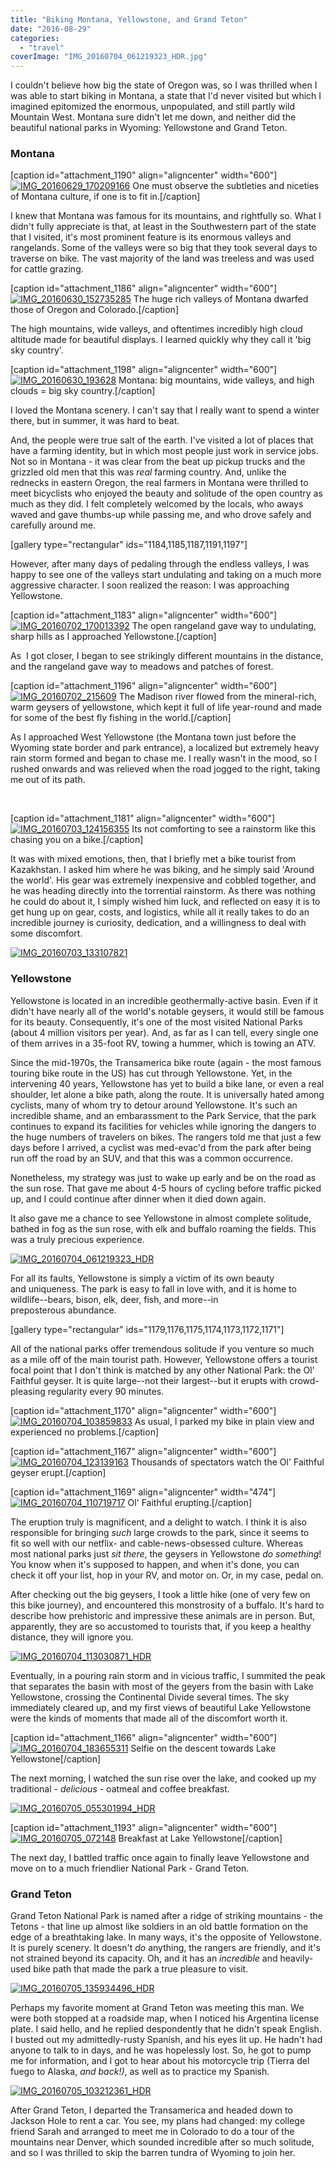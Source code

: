 ```yaml
---
title: "Biking Montana, Yellowstone, and Grand Teton"
date: "2016-08-29"
categories: 
  - "travel"
coverImage: "IMG_20160704_061219323_HDR.jpg"
---
```


I couldn't believe how big the state of Oregon was, so I was thrilled when I was able to start biking in Montana, a state that I'd never visited but which I imagined epitomized the enormous, unpopulated, and still partly wild Mountain West. Montana sure didn't let me down, and neither did the beautiful national parks in Wyoming: Yellowstone and Grand Teton.

### Montana

\[caption id="attachment\_1190" align="aligncenter" width="600"\][![IMG_20160629_170209166](images/IMG_20160629_170209166-600x450.jpg)](http://www.rdchambers.net/wp-content/uploads/2016/07/IMG_20160629_170209166.jpg) One must observe the subtleties and niceties of Montana culture, if one is to fit in.\[/caption\]

I knew that Montana was famous for its mountains, and rightfully so. What I didn't fully appreciate is that, at least in the Southwestern part of the state that I visited, it's most prominent feature is its enormous valleys and rangelands. Some of the valleys were so big that they took several days to traverse on bike. The vast majority of the land was treeless and was used for cattle grazing.

\[caption id="attachment\_1186" align="aligncenter" width="600"\][![IMG_20160630_152735285](images/IMG_20160630_152735285-600x348.jpg)](http://www.rdchambers.net/wp-content/uploads/2016/07/IMG_20160630_152735285.jpg) The huge rich valleys of Montana dwarfed those of Oregon and Colorado.\[/caption\]

The high mountains, wide valleys, and oftentimes incredibly high cloud altitude made for beautiful displays. I learned quickly why they call it 'big sky country'.

\[caption id="attachment\_1198" align="aligncenter" width="600"\][![IMG_20160630_193628](images/IMG_20160630_193628-600x600.jpg)](http://www.rdchambers.net/wp-content/uploads/2016/07/IMG_20160630_193628.jpg) Montana: big mountains, wide valleys, and high clouds = big sky country.\[/caption\]

I loved the Montana scenery. I can't say that I really want to spend a winter there, but in summer, it was hard to beat.

And, the people were true salt of the earth. I've visited a lot of places that have a farming identity, but in which most people just work in service jobs. Not so in Montana - it was clear from the beat up pickup trucks and the grizzled old men that this was _real_ farming country. And, unlike the rednecks in eastern Oregon, the real farmers in Montana were thrilled to meet bicyclists who enjoyed the beauty and solitude of the open country as much as they did. I felt completely welcomed by the locals, who aways waved and gave thumbs-up while passing me, and who drove safely and carefully around me.

\[gallery type="rectangular" ids="1184,1185,1187,1191,1197"\]

However, after many days of pedaling through the endless valleys, I was happy to see one of the valleys start undulating and taking on a much more aggressive character. I soon realized the reason: I was approaching Yellowstone.

\[caption id="attachment\_1183" align="aligncenter" width="600"\][![IMG_20160702_170013392](images/IMG_20160702_170013392-600x450.jpg)](http://www.rdchambers.net/wp-content/uploads/2016/07/IMG_20160702_170013392.jpg) The open rangeland gave way to undulating, sharp hills as I approached Yellowstone.\[/caption\]

As  I got closer, I began to see strikingly different mountains in the distance, and the rangeland gave way to meadows and patches of forest.

\[caption id="attachment\_1196" align="aligncenter" width="600"\][![IMG_20160702_215609](images/IMG_20160702_215609-600x376.jpg)](http://www.rdchambers.net/wp-content/uploads/2016/07/IMG_20160702_215609.jpg) The Madison river flowed from the mineral-rich, warm geysers of yellowstone, which kept it full of life year-round and made for some of the best fly fishing in the world.\[/caption\]

As I approached West Yellowstone (the Montana town just before the Wyoming state border and park entrance), a localized but extremely heavy rain storm formed and began to chase me. I really wasn't in the mood, so I rushed onwards and was relieved when the road jogged to the right, taking me out of its path.

 

\[caption id="attachment\_1181" align="aligncenter" width="600"\][![IMG_20160703_124156355](images/IMG_20160703_124156355-600x535.jpg)](http://www.rdchambers.net/wp-content/uploads/2016/07/IMG_20160703_124156355.jpg) Its not comforting to see a rainstorm like this chasing you on a bike.\[/caption\]

It was with mixed emotions, then, that I briefly met a bike tourist from Kazakhstan. I asked him where he was biking, and he simply said 'Around the world'. His gear was extremely inexpensive and cobbled together, and he was heading directly into the torrential rainstorm. As there was nothing he could do about it, I simply wished him luck, and reflected on easy it is to get hung up on gear, costs, and logistics, while all it really takes to do an incredible journey is curiosity, dedication, and a willingness to deal with some discomfort.

[![IMG_20160703_133107821](images/IMG_20160703_133107821-450x600.jpg)](http://www.rdchambers.net/wp-content/uploads/2016/07/IMG_20160703_133107821.jpg)

### Yellowstone

Yellowstone is located in an incredible geothermally-active basin. Even if it didn't have nearly all of the world's notable geysers, it would still be famous for its beauty. Consequently, it's one of the most visited National Parks (about 4 million visitors per year). And, as far as I can tell, every single one of them arrives in a 35-foot RV, towing a hummer, which is towing an ATV.

Since the mid-1970s, the Transamerica bike route (again - the most famous touring bike route in the US) has cut through Yellowstone. Yet, in the intervening 40 years, Yellowstone has yet to build a bike lane, or even a real shoulder, let alone a bike path, along the route. It is universally hated among cyclists, many of whom try to detour around Yellowstone. It's such an incredible shame, and an embarassment to the Park Service, that the park continues to expand its facilities for vehicles while ignoring the dangers to the huge numbers of travelers on bikes. The rangers told me that just a few days before I arrived, a cyclist was med-evac'd from the park after being run off the road by an SUV, and that this was a common occurrence.

Nonetheless, my strategy was just to wake up early and be on the road as the sun rose. That gave me about 4-5 hours of cycling before traffic picked up, and I could continue after dinner when it died down again.

It also gave me a chance to see Yellowstone in almost complete solitude, bathed in fog as the sun rose, with elk and buffalo roaming the fields. This was a truly precious experience.

[![IMG_20160704_061219323_HDR](images/IMG_20160704_061219323_HDR-600x296.jpg)](http://www.rdchambers.net/wp-content/uploads/2016/07/IMG_20160704_061219323_HDR.jpg)

For all its faults, Yellowstone is simply a victim of its own beauty and uniqueness. The park is easy to fall in love with, and it is home to wildlife--bears, bison, elk, deer, fish, and more--in preposterous abundance.

\[gallery type="rectangular" ids="1179,1176,1175,1174,1173,1172,1171"\]

All of the national parks offer tremendous solitude if you venture so much as a mile off of the main tourist path. However, Yellowstone offers a tourist focal point that I don't think is matched by any other National Park: the Ol' Faithful geyser. It is quite large--not their largest--but it erupts with crowd-pleasing regularity every 90 minutes.

\[caption id="attachment\_1170" align="aligncenter" width="600"\][![IMG_20160704_103859833](images/IMG_20160704_103859833-600x450.jpg)](http://www.rdchambers.net/wp-content/uploads/2016/07/IMG_20160704_103859833.jpg) As usual, I parked my bike in plain view and experienced no problems.\[/caption\]

\[caption id="attachment\_1167" align="aligncenter" width="600"\][![IMG_20160704_123139163](images/IMG_20160704_123139163-600x271.jpg)](http://www.rdchambers.net/wp-content/uploads/2016/07/IMG_20160704_123139163.jpg) Thousands of spectators watch the Ol' Faithful geyser erupt.\[/caption\]

\[caption id="attachment\_1169" align="aligncenter" width="474"\][![IMG_20160704_110719717](images/IMG_20160704_110719717-474x600.jpg)](http://www.rdchambers.net/wp-content/uploads/2016/07/IMG_20160704_110719717.jpg) Ol' Faithful erupting.\[/caption\]

The eruption truly is magnificent, and a delight to watch. I think it is also responsible for bringing _such_ large crowds to the park, since it seems to fit so well with our netflix- and cable-news-obsessed culture. Whereas most national parks just _sit there_, the geysers in Yellowstone _do something_! You know when it's supposed to happen, and when it's done, you can check it off your list, hop in your RV, and motor on. Or, in my case, pedal on.

After checking out the big geysers, I took a little hike (one of very few on this bike journey), and encountered this monstrosity of a buffalo. It's hard to describe how prehistoric and impressive these animals are in person. But, apparently, they are so accustomed to tourists that, if you keep a healthy distance, they will ignore you.

[![IMG_20160704_113030871_HDR](images/IMG_20160704_113030871_HDR-600x475.jpg)](http://www.rdchambers.net/wp-content/uploads/2016/07/IMG_20160704_113030871_HDR.jpg)

Eventually, in a pouring rain storm and in vicious traffic, I summited the peak that separates the basin with most of the geyers from the basin with Lake Yellowstone, crossing the Continental Divide several times. The sky immediately cleared up, and my first views of beautiful Lake Yellowstone were the kinds of moments that made all of the discomfort worth it.

\[caption id="attachment\_1166" align="aligncenter" width="600"\][![IMG_20160704_183655311](images/IMG_20160704_183655311-600x450.jpg)](http://www.rdchambers.net/wp-content/uploads/2016/07/IMG_20160704_183655311.jpg) Selfie on the descent towards Lake Yellowstone\[/caption\]

The next morning, I watched the sun rise over the lake, and cooked up my traditional - _delicious_ - oatmeal and coffee breakfast.

[![IMG_20160705_055301994_HDR](images/IMG_20160705_055301994_HDR-600x364.jpg)](http://www.rdchambers.net/wp-content/uploads/2016/07/IMG_20160705_055301994_HDR.jpg)

\[caption id="attachment\_1193" align="aligncenter" width="600"\][![IMG_20160705_072148](images/IMG_20160705_072148-600x600.jpg)](http://www.rdchambers.net/wp-content/uploads/2016/07/IMG_20160705_072148.jpg) Breakfast at Lake Yellowstone\[/caption\]

The next day, I battled traffic once again to finally leave Yellowstone and move on to a much friendlier National Park - Grand Teton.

### Grand Teton

Grand Teton National Park is named after a ridge of striking mountains - the Tetons - that line up almost like soldiers in an old battle formation on the edge of a breathtaking lake. In many ways, it's the opposite of Yellowstone. It is purely scenery. It doesn't _do_ anything, the rangers are friendly, and it's not strained beyond its capacity. Oh, and it has an _incredible_ and heavily-used bike path that made the park a true pleasure to visit.

[![IMG_20160705_135934496_HDR](images/IMG_20160705_135934496_HDR-600x450.jpg)](http://www.rdchambers.net/wp-content/uploads/2016/07/IMG_20160705_135934496_HDR.jpg)

Perhaps my favorite moment at Grand Teton was meeting this man. We were both stopped at a roadside map, when I noticed his Argentina license plate. I said hello, and he replied despondently that he didn't speak English. I busted out my admittedly-rusty Spanish, and his eyes lit up. He hadn't had anyone to talk to in days, and he was hopelessly lost. So, he got to pump me for information, and I got to hear about his motorcycle trip (Tierra del fuego to Alaska, _and back!)_, as well as to practice my Spanish.

[![IMG_20160705_103212361_HDR](images/IMG_20160705_103212361_HDR-600x600.jpg)](http://www.rdchambers.net/wp-content/uploads/2016/07/IMG_20160705_103212361_HDR.jpg)

After Grand Teton, I departed the Transamerica and headed down to Jackson Hole to rent a car. You see, my plans had changed: my college friend Sarah and arranged to meet me in Colorado to do a tour of the mountains near Denver, which sounded incredible after so much solitude, and so I was thrilled to skip the barren tundra of Wyoming to join her.
